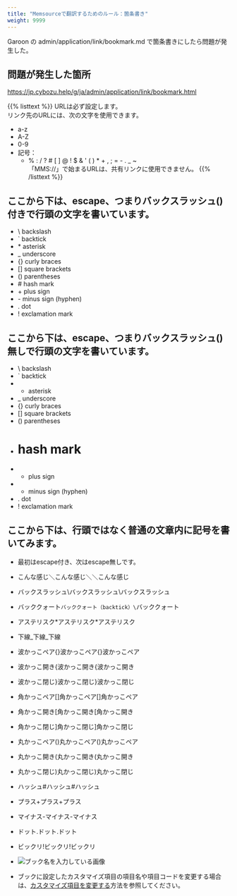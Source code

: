 ```yaml
---
title: "Memsourceで翻訳するためのルール：箇条書き"
weight: 9999
---
```


Garoon の admin/application/link/bookmark.md で箇条書きにしたら問題が発生した。

## 問題が発生した箇所
https://jp.cybozu.help/g/ja/admin/application/link/bookmark.html

{{% listtext %}}
URLは必ず設定します。  
リンク先のURLには、次の文字を使用できます。

* a-z
* A-Z
* 0-9
* 記号：
  * \% \: \/ \? # \[ ] \@ \! \$ \& \' \( \) \* + \, \; \= \- \. \_ \~  
  「MMS://」で始まるURLは、共有リンクに使用できません。
{{% /listtext %}}


## ここから下は、escape、つまりバックスラッシュ(\)付きで行頭の文字を書いています。

* \\   backslash
* \`   backtick
* \*   asterisk
* \_   underscore
* \{\}  curly braces
* \[]  square brackets
* \(\)  parentheses
* \#   hash mark
* \+   plus sign
* \-   minus sign (hyphen)
* \.   dot
* \!   exclamation mark

## ここから下は、escape、つまりバックスラッシュ(\)無しで行頭の文字を書いています。

* \   backslash
* `   backtick
* *   asterisk
* _   underscore
* {}  curly braces
* []  square brackets
* ()  parentheses
* #   hash mark
* +   plus sign
* -   minus sign (hyphen)
* .   dot
* !   exclamation mark

## ここから下は、行頭ではなく普通の文章内に記号を書いてみます。

* 最初はescape付き、次はescape無しです。
* こんな感じ＼こんな感じ＼＼こんな感じ
* バックスラッシュ\バックスラッシュ\\バックスラッシュ
* バッククォート`バッククォート（backtick）\`バッククォート
* アステリスク*アステリスク\*アステリスク
* 下線_下線\_下線
* 波かっこペア{}波かっこペア\{\}波かっこペア
* 波かっこ開き{波かっこ開き\{波かっこ開き
* 波かっこ閉じ}波かっこ閉じ\}波かっこ閉じ
* 角かっこペア[]角かっこペア\[]角かっこペア
* 角かっこ開き[角かっこ開き\[角かっこ開き
* 角かっこ閉じ]角かっこ閉じ\]角かっこ閉じ
* 丸かっこペア()丸かっこペア\(\)丸かっこペア
* 丸かっこ開き(丸かっこ開き\(丸かっこ開き
* 丸かっこ閉じ)丸かっこ閉じ\)丸かっこ閉じ
* ハッシュ#ハッシュ\#ハッシュ
* プラス+プラス\+プラス
* マイナス-マイナス\-マイナス
* ドット.ドット\.ドット
* ビックリ!ビックリ\!ビックリ

* ![ブック名を入力している画像](/g5/img_ja/admin_application_address_book_02.gif)

* ブックに設定したカスタマイズ項目の項目名や項目コードを変更する場合は、[カスタマイズ項目を変更する](/g5/ja/admin/application/address/item.html#admin_application_address_item_03)方法を参照してください。
